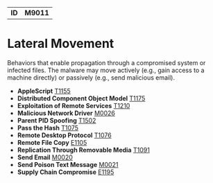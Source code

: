 |||
|--|-----|
|**ID**|**M9011**|

# Lateral Movement
Behaviors that enable propagation through a compromised system or infected files. The malware may move actively (e.g., gain access to a machine directly) or passively (e.g., send malicious email).

* **AppleScript** [T1155](https://github.com/MBCProject/mbc-markdown/tree/master/execution/applescript.md)
* **Distributed Component Object Model** [T1175](https://github.com/MBCProject/mbc-markdown/tree/master/lateral-movement/distributed-comp-obj-model.md)
* **Exploitation of Remote Services** [T1210](https://github.com/MBCProject/mbc-markdown/tree/master/lateral-movement/exploit-remote-services.md)
* **Malicious Network Driver** [M0026](https://github.com/MBCProject/mbc-markdown/blob/master/persistence/malicious-network-drv.md)
* **Parent PID Spoofing** [T1502](https://github.com/MBCProject/mbc-markdown/blob/master/defense-evasion/parent-pid-spoof.md)
* **Pass the Hash** [T1075](https://github.com/MBCProject/mbc-markdown/tree/master/lateral-movement/pass-the-hash.md)
* **Remote Desktop Protocol** [T1076](https://github.com/MBCProject/mbc-markdown/tree/master/lateral-movement/remote-desktop-protocol.md)
* **Remote File Copy** [E1105](https://github.com/MBCProject/mbc-markdown/tree/master/command-and-control/remote-file-copy.md)
* **Replication Through Removable Media** [T1091](https://github.com/MBCProject/mbc-markdown/tree/master/lateral-movement/replicate-remove-media.md)
* **Send Email** [M0020](https://github.com/MBCProject/mbc-markdown/tree/master/execution/send-email.md)
* **Send Poison Text Message** [M0021](https://github.com/MBCProject/mbc-markdown/tree/master/execution/send-poison-text-msg.md)
* **Supply Chain Compromise** [E1195](https://github.com/MBCProject/mbc-markdown/tree/master/lateral-movement/supply-chain-compromise.md)
